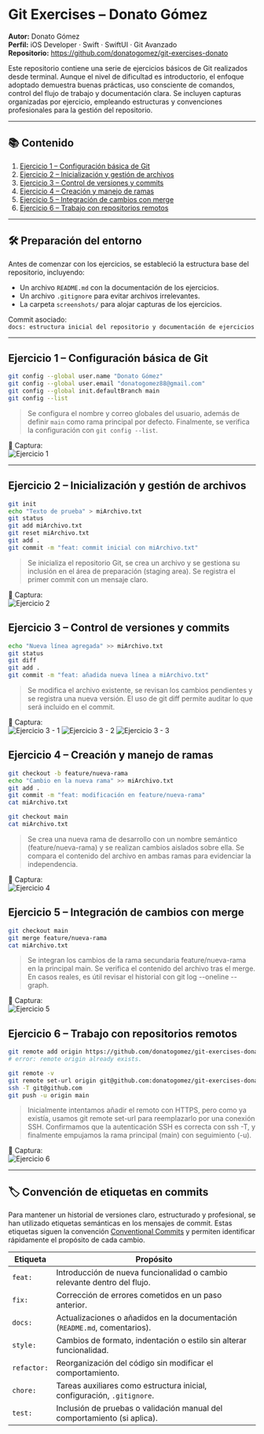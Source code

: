 # Git Exercises – Donato Gómez
**Autor:** Donato Gómez  
**Perfil:** iOS Developer · Swift · SwiftUI · Git Avanzado  
**Repositorio:** https://github.com/donatogomez/git-exercises-donato

Este repositorio contiene una serie de ejercicios básicos de Git realizados desde terminal. Aunque el nivel de dificultad es introductorio, el enfoque adoptado demuestra buenas prácticas, uso consciente de comandos, control del flujo de trabajo y documentación clara. Se incluyen capturas organizadas por ejercicio, empleando estructuras y convenciones profesionales para la gestión del repositorio.

---

## 📚 Contenido

1. [Ejercicio 1 – Configuración básica de Git](#ejercicio-1--configuración-básica-de-git)
2. [Ejercicio 2 – Inicialización y gestión de archivos](#ejercicio-2--inicialización-y-gestión-de-archivos)
3. [Ejercicio 3 – Control de versiones y commits](#ejercicio-3--control-de-versiones-y-commits)
4. [Ejercicio 4 – Creación y manejo de ramas](#ejercicio-4--creación-y-manejo-de-ramas)
5. [Ejercicio 5 – Integración de cambios con merge](#ejercicio-5--integración-de-cambios-con-merge)
6. [Ejercicio 6 – Trabajo con repositorios remotos](#ejercicio-6--trabajo-con-repositorios-remotos)

---

## 🛠️ Preparación del entorno

Antes de comenzar con los ejercicios, se estableció la estructura base del repositorio, incluyendo:

- Un archivo `README.md` con la documentación de los ejercicios.
- Un archivo `.gitignore` para evitar archivos irrelevantes.
- La carpeta `screenshots/` para alojar capturas de los ejercicios.

Commit asociado:  
`docs: estructura inicial del repositorio y documentación de ejercicios`

---

## Ejercicio 1 – Configuración básica de Git

```bash
git config --global user.name "Donato Gómez"
git config --global user.email "donatogomez88@gmail.com"
git config --global init.defaultBranch main
git config --list
```
> Se configura el nombre y correo globales del usuario, además de definir `main` como rama principal por defecto. Finalmente, se verifica la configuración con `git config --list`.

📸 Captura:  
![Ejercicio 1](./screenshots/ejercicio1-configuracion.png)

---

## Ejercicio 2 – Inicialización y gestión de archivos

```bash
git init
echo "Texto de prueba" > miArchivo.txt
git status
git add miArchivo.txt
git reset miArchivo.txt
git add .
git commit -m "feat: commit inicial con miArchivo.txt"
```
> Se inicializa el repositorio Git, se crea un archivo y se gestiona su inclusión en el área de preparación (staging area). Se registra el primer commit con un mensaje claro.

📸 Captura:  
![Ejercicio 2](./screenshots/ejercicio2-init-add-commit.png)

## Ejercicio 3 – Control de versiones y commits

```bash
echo "Nueva línea agregada" >> miArchivo.txt
git status
git diff
git add .
git commit -m "feat: añadida nueva línea a miArchivo.txt"
```
> Se modifica el archivo existente, se revisan los cambios pendientes y se registra una nueva versión. El uso de git diff permite auditar lo que será incluido en el commit.

📸 Captura:  
![Ejercicio 3 - 1](./screenshots/ejercicio3-status-diff-commit-1.png)
![Ejercicio 3 - 2](./screenshots/ejercicio3-status-diff-commit-2.png)
![Ejercicio 3 - 3](./screenshots/ejercicio3-status-diff-commit-3.png)

## Ejercicio 4 – Creación y manejo de ramas

```bash
git checkout -b feature/nueva-rama
echo "Cambio en la nueva rama" >> miArchivo.txt
git add .
git commit -m "feat: modificación en feature/nueva-rama"
cat miArchivo.txt

git checkout main
cat miArchivo.txt
```
> Se crea una nueva rama de desarrollo con un nombre semántico (feature/nueva-rama) y se realizan cambios aislados sobre ella. Se compara el contenido del archivo en ambas ramas para evidenciar la independencia.

📸 Captura:  
![Ejercicio 4](./screenshots/ejercicio4-branch-checkout.png)

## Ejercicio 5 – Integración de cambios con merge

```bash
git checkout main
git merge feature/nueva-rama
cat miArchivo.txt
```
> Se integran los cambios de la rama secundaria feature/nueva-rama en la principal main. Se verifica el contenido del archivo tras el merge. En casos reales, es útil revisar el historial con git log --oneline --graph.

📸 Captura:  
![Ejercicio 5](./screenshots/ejercicio5-merge-main.png)

## Ejercicio 6 – Trabajo con repositorios remotos

```bash
git remote add origin https://github.com/donatogomez/git-exercises-donato.git
# error: remote origin already exists.

git remote -v
git remote set-url origin git@github.com:donatogomez/git-exercises-donato.git
ssh -T git@github.com
git push -u origin main
```
> Inicialmente intentamos añadir el remoto con HTTPS, pero como ya existía, usamos git remote set-url para reemplazarlo por una conexión SSH. Confirmamos que la autenticación SSH es correcta con ssh -T, y finalmente empujamos la rama principal (main) con seguimiento (-u).

📸 Captura:  
![Ejercicio 6](./screenshots/ejercicio6-push.png)

---

## 🏷️ Convención de etiquetas en commits

Para mantener un historial de versiones claro, estructurado y profesional, se han utilizado etiquetas semánticas en los mensajes de commit. Estas etiquetas siguen la convención [Conventional Commits](https://www.conventionalcommits.org/) y permiten identificar rápidamente el propósito de cada cambio.

| Etiqueta     | Propósito                                                                 |
|--------------|---------------------------------------------------------------------------|
| `feat:`      | Introducción de nueva funcionalidad o cambio relevante dentro del flujo. |
| `fix:`       | Corrección de errores cometidos en un paso anterior.                     |
| `docs:`      | Actualizaciones o añadidos en la documentación (`README.md`, comentarios). |
| `style:`     | Cambios de formato, indentación o estilo sin alterar funcionalidad.      |
| `refactor:`  | Reorganización del código sin modificar el comportamiento.               |
| `chore:`     | Tareas auxiliares como estructura inicial, configuración, `.gitignore`.  |
| `test:`      | Inclusión de pruebas o validación manual del comportamiento (si aplica). |
